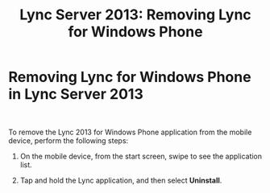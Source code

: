 ﻿---
title: 'Lync Server 2013: Removing Lync for Windows Phone'
TOCTitle: Removing Lync for Windows Phone
ms:assetid: b9be6774-51cc-44c1-b5fe-63c984819424
ms:mtpsurl: https://technet.microsoft.com/en-us/library/Hh690993(v=OCS.15)
ms:contentKeyID: 51541510
ms.date: 07/23/2014
mtps_version: v=OCS.15
---

# Removing Lync for Windows Phone in Lync Server 2013

 


To remove the Lync 2013 for Windows Phone application from the mobile device, perform the following steps:

1.  On the mobile device, from the start screen, swipe to see the application list.

2.  Tap and hold the Lync application, and then select **Uninstall**.

